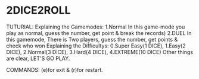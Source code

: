 # 2DICE2ROLL
TUTURIAL: 
 Explaining the Gamemodes: 
  1.Normal
   In this game-mode you play as normal, guess the number, get point & break the records)
  2.DUEL
   In this gamemode, There is Two players, guess the number, get points & check who won
 Explaining the Difficultys:
  0.Super Easy(1 DICE), 
  1.Easy(2 DICE),
  2.Normal(3 DICE),
  3.Hard(4 DICE),
  4.EXTREME(10 DICE)
  Other things are clear, LET'S GO PLAY.
  
 COMMANDS: (e)for exit & (r)for restart.
